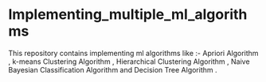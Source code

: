 # Implementing_multiple_ml_algorithms
This repository contains implementing ml algorithms like :- Apriori Algorithm , k-means Clustering Algorithm , Hierarchical Clustering Algorithm , Naive Bayesian Classification Algorithm and Decision Tree Algorithm .  
